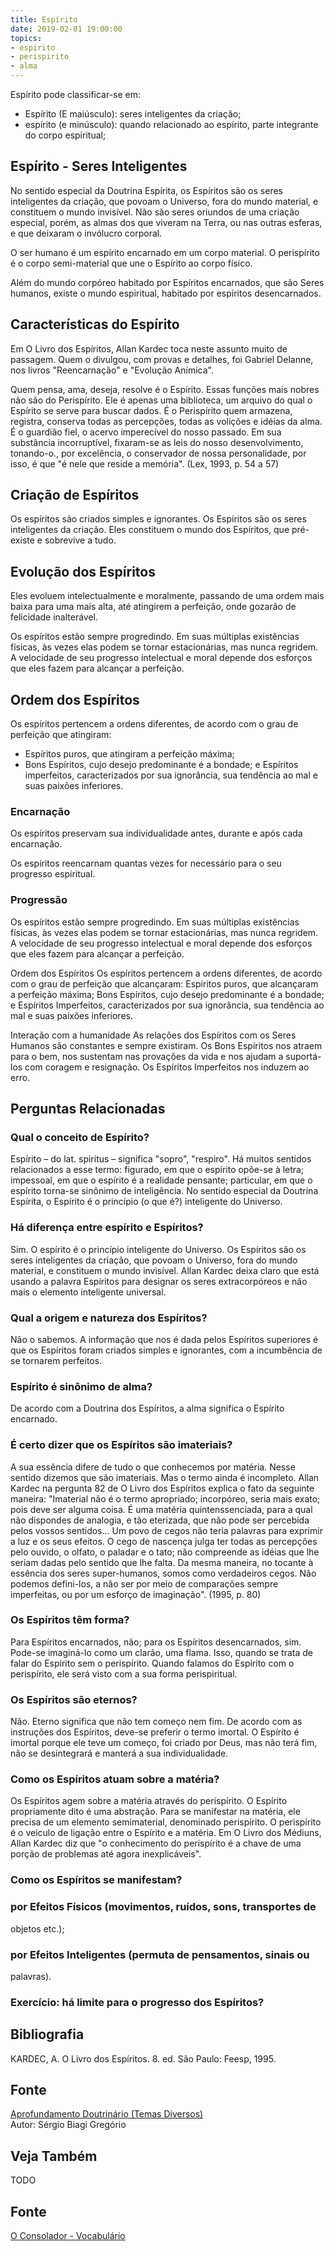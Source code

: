 ```yaml
---
title: Espírito
date: 2019-02-01 19:00:00
topics:
- espirito
- perispirito
- alma
---
```


Espírito pode classificar-se em:
* Espírito (E maiúsculo): seres inteligentes da criação;
* espírito (e minúsculo): quando relacionado ao espírito, parte integrante do
  corpo espiritual;

## Espírito - Seres Inteligentes
No sentido especial da Doutrina Espírita, os Espíritos são os seres inteligentes
da criação, que povoam o Universo, fora do mundo material, e constituem o mundo
invisível. Não são seres oriundos de uma criação especial, porém, as almas dos
que viveram na Terra, ou nas outras esferas, e que deixaram o invólucro
corporal.

O ser humano é um espírito encarnado em um corpo material. O perispírito é o
corpo semi-material que une o Espírito ao corpo físico.

Além do mundo corpóreo habitado por Espíritos encarnados, que são
Seres humanos, existe o mundo espiritual, habitado por espíritos desencarnados.

## Características do Espírito
Em O Livro dos Espíritos, Allan Kardec toca neste assunto muito de passagem.
Quem o divulgou, com provas e detalhes, foi Gabriel Delanne, nos livros
"Reencarnação" e "Evolução Anímica".

Quem pensa, ama, deseja, resolve é o Espírito. Essas funções mais nobres não são
do Perispírito. Ele é apenas uma biblioteca, um arquivo do qual o Espírito se
serve para buscar dados. É o Perispírito quem armazena, registra, conserva todas
as percepções, todas as volições e idéias da alma. É o guardião fiel, o acervo
imperecível do nosso passado. Em sua substância incorruptível, fixaram-se as
leis do nosso desenvolvimento, tonando-o., por excelência, o conservador de
nossa personalidade, por isso, é que "é nele que reside a memória". (Lex, 1993,
p. 54 a 57)

## Criação de Espíritos
Os espíritos são criados simples e ignorantes.
Os Espíritos são os seres inteligentes da criação.
Eles constituem o mundo dos Espíritos, que pré-existe e sobrevive a tudo.

## Evolução dos Espíritos
Eles evoluem intelectualmente e moralmente, passando de uma ordem mais baixa
para uma mais alta, até atingirem a perfeição, onde gozarão de felicidade
inalterável.

Os espíritos estão sempre progredindo. Em suas múltiplas existências físicas, às
vezes elas podem se tornar estacionárias, mas nunca regridem. A velocidade de
seu progresso intelectual e moral depende dos esforços que eles fazem para
alcançar a perfeição.

## Ordem dos Espíritos
Os espíritos pertencem a ordens diferentes, de acordo com o grau de perfeição que atingiram:
* Espíritos puros, que atingiram a perfeição máxima;
* Bons Espíritos, cujo desejo predominante é a bondade; e
Espíritos imperfeitos, caracterizados por sua ignorância, sua tendência ao mal e suas paixões inferiores.

### Encarnação
Os espíritos preservam sua individualidade antes, durante e após cada
encarnação.

Os espíritos reencarnam quantas vezes for necessário para o seu progresso
espiritual.

### Progressão
Os espíritos estão sempre progredindo. Em suas múltiplas existências físicas, às
vezes elas podem se tornar estacionárias, mas nunca regridem. A velocidade de
seu progresso intelectual e moral depende dos esforços que eles fazem para
alcançar a perfeição.

Ordem dos Espíritos Os espíritos pertencem a ordens diferentes, de acordo com o
grau de perfeição que alcançaram: Espíritos puros, que alcançaram a perfeição
máxima; Bons Espíritos, cujo desejo predominante é a bondade; e Espíritos
Imperfeitos, caracterizados por sua ignorância, sua tendência ao mal e suas
paixões inferiores.

Interação com a humanidade As relações dos Espíritos com os Seres Humanos são
constantes e sempre existiram. Os Bons Espíritos nos atraem para o bem, nos
sustentam nas provações da vida e nos ajudam a suportá-los com coragem e
resignação. Os Espíritos Imperfeitos nos induzem ao erro.



## Perguntas Relacionadas

### Qual o conceito de Espírito?
Espírito – do lat. spiritus – significa "sopro", "respiro". Há
muitos sentidos relacionados a esse termo: figurado, em que o espírito
opõe-se à letra; impessoal, em que o espírito é a realidade pensante;
particular, em que o espírito torna-se sinônimo de inteligência. No
sentido especial da Doutrina Espírita, o Espírito é o princípio (o que
é?) inteligente do Universo.

### Há diferença entre espírito e Espíritos?
Sim. O espírito é o princípio inteligente do Universo. Os Espíritos são
os seres inteligentes da criação, que povoam o Universo, fora do mundo
material, e constituem o mundo invisível. Allan Kardec deixa claro que
está usando a palavra Espíritos para designar os seres extracorpóreos e
não mais o elemento inteligente universal.

### Qual a origem e natureza dos Espíritos?
Não o sabemos. A informação que nos é dada pelos Espíritos superiores é
que os Espíritos foram criados simples e ignorantes, com a incumbência
de se tornarem perfeitos.

### Espírito é sinônimo de alma?
De acordo com a Doutrina dos Espíritos, a alma significa o Espírito
encarnado.

### É certo dizer que os Espíritos são imateriais?
A sua essência difere de tudo o que conhecemos por matéria. Nesse
sentido dizemos que são imateriais. Mas o termo ainda é incompleto.
Allan Kardec na pergunta 82 de O Livro dos Espíritos explica o fato da
seguinte maneira: "Imaterial não é o termo apropriado; incorpóreo, seria
mais exato; pois deve ser alguma coisa. É uma matéria quintenssenciada,
para a qual não dispondes de analogia, e tão eterizada, que não pode ser
percebida pelos vossos sentidos... Um povo de cegos não teria palavras
para exprimir a luz e os seus efeitos. O cego de nascença julga ter
todas as percepções pelo ouvido, o olfato, o paladar e o tato; não
compreende as idéias que lhe seriam dadas pelo sentido que lhe falta. Da
mesma maneira, no tocante à essência dos seres super-humanos, somos como
verdadeiros cegos. Não podemos defini-los, a não ser por meio de
comparações sempre imperfeitas, ou por um esforço de imaginação". (1995,
p. 80)

### Os Espíritos têm forma?
Para Espíritos encarnados, não; para os Espíritos desencarnados, sim.
Pode-se imaginá-lo como um clarão, uma flama. Isso, quando se trata de
falar do Espírito sem o perispírito. Quando falamos do Espírito com o
perispírito, ele será visto com a sua forma perispiritual.

### Os Espíritos são eternos?
Não. Eterno significa que não tem começo nem fim. De acordo com as
instruções dos Espíritos, deve-se preferir o termo imortal. O
Espírito é imortal porque ele teve um começo, foi criado por Deus, mas
não terá fim, não se desintegrará e manterá a sua individualidade.

### Como os Espíritos atuam sobre a matéria?
Os Espíritos agem sobre a matéria através do perispírito. O Espírito
propriamente dito é uma abstração. Para se manifestar na matéria, ele
precisa de um elemento semimaterial, denominado perispírito. O
perispírito é o veiculo de ligação entre o Espírito e a matéria. Em O
Livro dos Médiuns, Allan Kardec diz que "o conhecimento do perispírito
é a chave de uma porção de problemas até agora inexplicáveis".

### Como os Espíritos se manifestam?
### por Efeitos Físicos (movimentos, ruídos, sons, transportes de
objetos etc.);
### por Efeitos Inteligentes (permuta de pensamentos, sinais ou
palavras).
### Exercício: há limite para o progresso dos Espíritos?






## Bibliografia

KARDEC, A. O Livro dos Espíritos. 8. ed. São Paulo: Feesp, 1995.

## Fonte
[Aprofundamento Doutrinário (Temas Diversos)](https://sites.google.com/view/aprofundamentodoutrinario/espírito)  
Autor: Sérgio Biagi Gregório





## Veja Também
TODO

## Fonte
[O Consolador - Vocabulário](http://www.oconsolador.com.br/linkfixo/vocabulario/principal.html)


